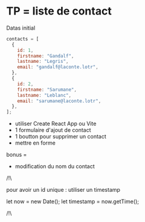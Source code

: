# TP = liste de contact

Datas initial

```js
contacts = [
  {
    id: 1,
    firstname: "Gandalf",
    lastname: "Legris",
    email: "gandalf@laconte.lotr",
  },
  {
    id: 2,
    firstname: "Sarumane",
    lastname: "Leblanc",
    email: "sarumane@laconte.lotr",
  },
];
```

- utiliser Create React App ou Vite
- 1 formulaire d'ajout de contact
- 1 boutton pour supprimer un contact
- mettre en forme

bonus =

- modification du nom du contact

/!\

pour avoir un id unique : utiliser un timestamp

let now = new Date();
let timestamp = now.getTime();

/!\
